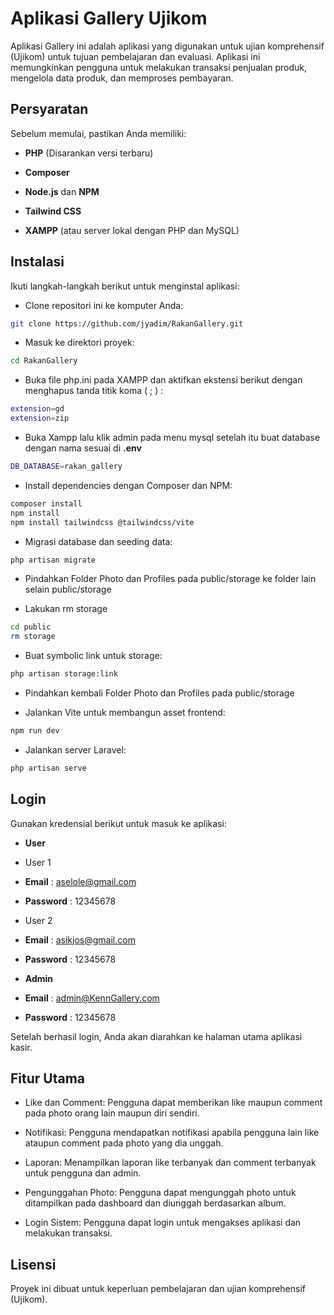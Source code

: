 # Aplikasi Gallery Ujikom

Aplikasi Gallery ini adalah aplikasi yang digunakan untuk ujian komprehensif (Ujikom) untuk tujuan pembelajaran dan evaluasi. Aplikasi ini memungkinkan pengguna untuk melakukan transaksi penjualan produk, mengelola data produk, dan memproses pembayaran.

## Persyaratan

Sebelum memulai, pastikan Anda memiliki:

-   **PHP** (Disarankan versi terbaru)

-   **Composer**

-   **Node.js** dan **NPM**

-   **Tailwind CSS**

-   **XAMPP** (atau server lokal dengan PHP dan MySQL)

## Instalasi

Ikuti langkah-langkah berikut untuk menginstal aplikasi:

-   Clone repositori ini ke komputer Anda:

```bash
git clone https://github.com/jyadim/RakanGallery.git
```

-   Masuk ke direktori proyek:

```bash
cd RakanGallery
```

-   Buka file php.ini pada XAMPP dan aktifkan ekstensi berikut dengan menghapus tanda titik koma ( ; ) :

```bash
extension=gd
extension=zip
```

-   Buka Xampp lalu klik admin pada menu mysql setelah itu buat database dengan nama sesuai di **.env**

```bash
DB_DATABASE=rakan_gallery
```

-   Install dependencies dengan Composer dan NPM:

```bash
composer install
npm install
npm install tailwindcss @tailwindcss/vite
```

-   Migrasi database dan seeding data:

```bash
php artisan migrate 
```
-   Pindahkan Folder Photo dan Profiles pada public/storage ke folder lain selain public/storage

-   Lakukan rm storage

```bash
cd public
rm storage
```

-   Buat symbolic link untuk storage:

```bash
php artisan storage:link
```
-   Pindahkan kembali Folder Photo dan Profiles pada public/storage

-   Jalankan Vite untuk membangun asset frontend:

```bash
npm run dev
```

-   Jalankan server Laravel:

```bash
php artisan serve
```

## Login

Gunakan kredensial berikut untuk masuk ke aplikasi:

-   **User**

-   User 1
-   **Email** : aselole@gmail.com 

-   **Password** : 12345678
-   User 2
-   **Email** : asikjos@gmail.com 

-   **Password** : 12345678

-   **Admin**
-   **Email** : admin@KennGallery.com 

-   **Password** : 12345678

Setelah berhasil login, Anda akan diarahkan ke halaman utama aplikasi kasir.

## Fitur Utama

-   Like dan Comment: Pengguna dapat memberikan like maupun comment pada photo orang lain maupun diri sendiri.

-   Notifikasi: Pengguna mendapatkan notifikasi apabila pengguna lain like ataupun comment pada photo yang dia unggah.

-   Laporan: Menampilkan laporan like terbanyak dan comment terbanyak untuk pengguna dan admin.

-   Pengunggahan Photo: Pengguna dapat mengunggah photo untuk ditampilkan pada dashboard dan diunggah berdasarkan album.

-   Login Sistem: Pengguna dapat login untuk mengakses aplikasi dan melakukan transaksi.

## Lisensi

Proyek ini dibuat untuk keperluan pembelajaran dan ujian komprehensif (Ujikom).
